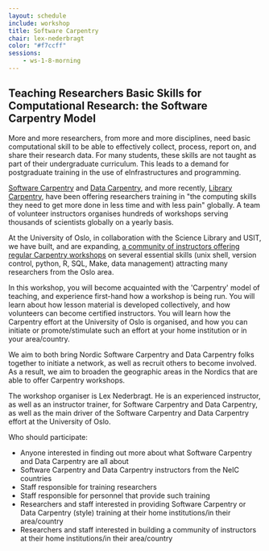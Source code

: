 ```yaml
---
layout: schedule
include: workshop
title: Software Carpentry
chair: lex-nederbragt
color: "#f7ccff"
sessions:
    - ws-1-8-morning
---
```



## Teaching Researchers Basic Skills for Computational Research: the Software Carpentry Model

More and more researchers, from more and more disciplines, need basic
computational skill to be able to effectively collect, process, report on, and
share their research data. For many students, these skills are not taught as
part of their undergraduate curriculum. This leads to a demand for postgraduate
training in the use of eInfrastructures and programming.

[Software Carpentry](https://software-carpentry.org) and [Data
Carpentry](http://www.datacarpentry.org), and more recently, [Library
Carpentry](https://librarycarpentry.github.io/), have been offering researchers
training in "the computing skills they need to get more done in less time and
with less pain" globally. A  team of volunteer instructors organises hundreds
of workshops serving thousands of scientists globally on a yearly basis.

At the University of Oslo, in collaboration with the Science Library and USIT,
we have built, and are expanding, [a community of instructors offering regular
Carpentry workshops](http://uio.no/carpentry) on several essential skills (unix
shell, version control, python, R, SQL, Make, data management) attracting many
researchers from the Oslo area.

In this workshop, you will become acquainted with the 'Carpentry' model of
teaching, and experience first-hand how a workshop is being run. You will learn
about how lesson material is developed collectively, and how volunteers can
become certified instructors. You will learn how the Carpentry effort at the
University of Oslo is organised, and how you can initiate or promote/stimulate
such an effort at your home institution or in your area/country.

We aim to both bring Nordic Software Carpentry and Data Carpentry folks
together to initiate a network, as well as recruit others to become involved.
As a result, we aim to broaden the geographic areas in the Nordics that are
able to offer Carpentry workshops.

The workshop organiser is Lex Nederbragt. He is an experienced instructor, as
well as an instructor trainer, for Software Carpentry and Data Carpentry, as
well as the main driver of the Software Carpentry and Data Carpentry effort at
the University of Oslo.

Who should participate:

* Anyone interested in finding out more about what Software Carpentry and Data Carpentry are all about
* Software Carpentry and Data Carpentry instructors from the NeIC countries
* Staff responsible for training researchers
* Staff responsible for personnel that provide such training
* Researchers and staff interested in providing Software Carpentry or Data Carpentry (style) training at their home institutions/in their area/country
* Researchers and staff interested in building a community of instructors at their home institutions/in their area/country
